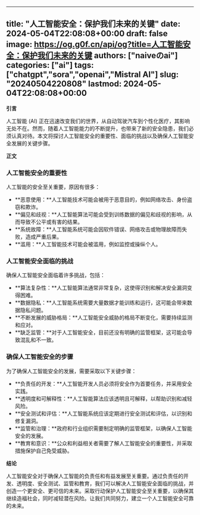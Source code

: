 
---
title: "人工智能安全：保护我们未来的关键"
date: 2024-05-04T22:08:08+00:00
draft: false
image: https://og.g0f.cn/api/og?title=人工智能安全：保护我们未来的关键
authors: ["naiveのai"]
categories: ["ai"]
tags: ["chatgpt","sora","openai","Mistral AI"]
slug: "20240504220808"
lastmod: 2024-05-04T22:08:08+00:00
---
**引言**

人工智能 (AI) 正在迅速改变我们的世界，从自动驾驶汽车到个性化医疗，其影响无处不在。然而，随着人工智能能力的不断提升，也带来了新的安全隐患，我们必须认真对待。本文将探讨人工智能安全的重要性、面临的挑战以及确保人工智能安全发展的关键步骤。

**正文**

### 人工智能安全的重要性

人工智能的安全至关重要，原因有很多：

- **恶意使用：**人工智能技术可能会被用于恶意目的，例如网络攻击、身份盗窃和欺诈。
- **偏见和歧视：**人工智能算法可能会受到训练数据的偏见和歧视的影响，从而导致不公平或有害的结果。
- **系统故障：**人工智能系统可能会因软件错误、网络攻击或物理故障而失败，造成严重后果。
- **滥用：**人工智能技术可能会被滥用，例如监控或操纵个人。

### 人工智能安全面临的挑战

确保人工智能安全面临着许多挑战，包括：

- **算法复杂性：**人工智能算法通常非常复杂，这使得识别和解决安全漏洞变得困难。
- **数据隐私：**人工智能系统需要大量数据才能训练和运行，这可能会带来数据隐私问题。
- **不断发展的威胁格局：**人工智能安全威胁的格局不断变化，需要持续监测和应对。
- **缺乏监管：**对于人工智能安全，目前还没有明确的监管框架，这可能会导致混乱和不一致。

### 确保人工智能安全的步骤

为了确保人工智能安全的发展，需要采取以下关键步骤：

- **负责任的开发：**人工智能开发人员必须将安全作为首要任务，并采用安全实践。
- **透明度和可解释性：**人工智能算法应该透明且可解释，以帮助识别和减轻风险。
- **安全测试和评估：**人工智能系统应该定期进行安全测试和评估，以识别和修复漏洞。
- **监管和治理：**政府和行业组织需要制定明确的监管框架，以确保人工智能安全的发展。
- **教育和意识：**公众和利益相关者需要了解人工智能安全的重要性，并采取措施保护自己免受威胁。

**结论**

人工智能安全对于确保人工智能的负责任和有益发展至关重要。通过负责任的开发、透明度、安全测试、监管和教育，我们可以解决人工智能安全面临的挑战，并创造一个更安全、更可信的未来。采取行动保护人工智能安全至关重要，以确保其继续造福社会，同时减轻潜在风险。让我们共同努力，建立一个人工智能安全可靠的未来。